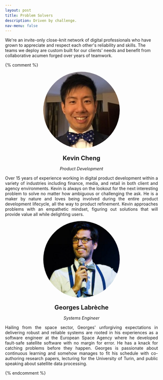 ```yaml
---
layout: post
title: Problem Solvers
description: Driven by challenge.
nav-menu: false
---
```


We're an invite-only close-knit network of digital professionals who have grown to appreciate and respect each other's reliability and skills. The teams we deploy are custom built for our clients' needs and benefit from collaborative acumen forged over years of teamwork.

<!-- Content -->
<style>

img.rounded {
  border-radius: 50%;
  display: block;
  margin-left: auto;
  margin-right: auto;
  width: 50%;
}

div.profile{

}

p.name {
  font-weight: bold;
  font-size: 20px;
  text-align: center;
  margin-bottom: 0px;
}

p.title{
  font-style: italic;
  text-align: center;
  margin-bottom: 0px;
}

p.bio{
  text-align: justify;
}

</style>

{% comment %}
<div class="row">
  <div class="profile 6u 12u$(small)">
    <img class="rounded" src="/assets/images/profiles/kevin-cheng.jpg" alt="Kevin Cheng" />
    <p class="name">Kevin Cheng</p>
    <p class="title">Product Development</p>
    <p class="bio">Over 15 years of experience working in digital product development within a variety of industries including finance, media, and retail in both client and agency environments. Kevin is always on the lookout for the next interesting problem to solve no matter how ambiguous or challenging the ask. He is a maker by nature and loves being involved during the entire product development lifecycle, all the way to product refinement. Kevin approaches problems with an empathetic mindset, figuring out solutions that will provide value all while delighting users.
    </p>
  </div>
  <div class="profile 6u$ 12u$(small)">
    <img class="rounded" src="/assets/images/profiles/georges-labreche.png" alt="Georges Labrèche" />
    <p class="name">Georges Labrèche</p>
    <p class="title">Systems Engineer</p>
    <p class="bio">Hailing from the space sector, Georges' unforgiving expectations in delivering robust and reliable systems are rooted in his experiences as a software engineer at the European Space Agency where he developed fault-safe satellite software with no margin for error. He has a knack for catching problems before they happen. Georges is passionate about continuous learning and somehow manages to fit his schedule with co-authoring research papers, lecturing for the University of Turin, and public speaking about satellite data processing.</p>
  </div>
</div>
{% endcomment %}

